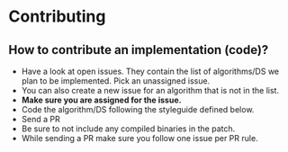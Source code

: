 # Contributing
## How to contribute an implementation (code)?
* Have a look at open issues. They contain the list of algorithms/DS we plan to be implemented. Pick an unassigned issue.
* You can also create a new issue for an algorithm that is not in the list.
* **Make sure you are assigned for the issue.**
* Code the algorithm/DS following the styleguide defined below.
* Send a PR
* Be sure to not include any compiled binaries in the patch.
* While sending a PR make sure you follow one issue per PR rule.
